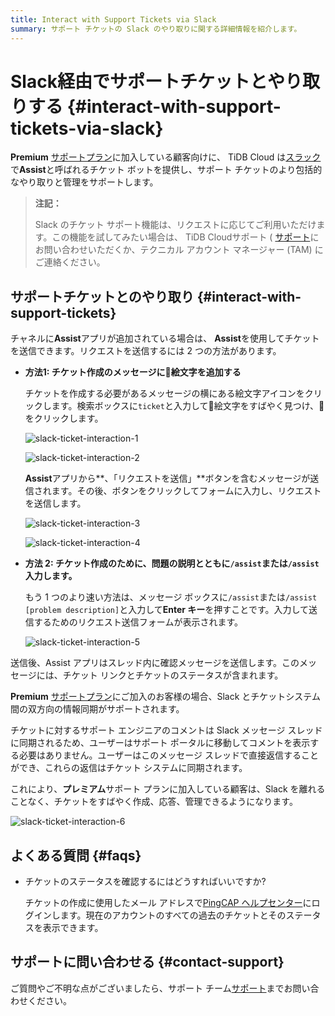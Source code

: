 ```yaml
---
title: Interact with Support Tickets via Slack
summary: サポート チケットの Slack のやり取りに関する詳細情報を紹介します。
---
```


# Slack経由でサポートチケットとやり取りする {#interact-with-support-tickets-via-slack}

**Premium** [サポートプラン](/tidb-cloud/connected-care-detail.md)に加入している顧客向けに、 TiDB Cloud は[スラック](https://slack.com/)で**Assist**と呼ばれるチケット ボットを提供し、サポート チケットのより包括的なやり取りと管理をサポートします。

> **注記：**
>
> Slack のチケット サポート機能は、リクエストに応じてご利用いただけます。この機能を試してみたい場合は、 TiDB Cloudサポート ( <a href="mailto:support@pingcap.com">[サポート](mailto:support@pingcap.com)</a>にお問い合わせいただくか、テクニカル アカウント マネージャー (TAM) にご連絡ください。

## サポートチケットとのやり取り {#interact-with-support-tickets}

チャネルに**Assist**アプリが追加されている場合は、 **Assist**を使用してチケットを送信できます。リクエストを送信するには 2 つの方法があります。

-   **方法1: チケット作成のメッセージに🎫絵文字を追加する**

    チケットを作成する必要があるメッセージの横にある絵文字アイコンをクリックします。検索ボックスに`ticket`と入力して🎫絵文字をすばやく見つけ、🎫をクリックします。

    ![slack-ticket-interaction-1](https://docs-download.pingcap.com/media/images/docs/tidb-cloud/connected-slack-ticket-interaction-1.png)

    ![slack-ticket-interaction-2](https://docs-download.pingcap.com/media/images/docs/tidb-cloud/connected-slack-ticket-interaction-2.png)

    **Assist**アプリから**、「リクエストを送信」**ボタンを含むメッセージが送信されます。その後、ボタンをクリックしてフォームに入力し、リクエストを送信します。

    ![slack-ticket-interaction-3](https://docs-download.pingcap.com/media/images/docs/tidb-cloud/connected-slack-ticket-interaction-3.png)

    ![slack-ticket-interaction-4](https://docs-download.pingcap.com/media/images/docs/tidb-cloud/connected-slack-ticket-interaction-4.png)

-   **方法 2: チケット作成のために、問題の説明とともに`/assist`または`/assist`入力します。**

    もう 1 つのより速い方法は、メッセージ ボックスに`/assist`または`/assist [problem description]`と入力して**Enter キー**を押すことです。入力して送信するためのリクエスト送信フォームが表示されます。

    ![slack-ticket-interaction-5](https://docs-download.pingcap.com/media/images/docs/tidb-cloud/connected-slack-ticket-interaction-5.png)

送信後、Assist アプリはスレッド内に確認メッセージを送信します。このメッセージには、チケット リンクとチケットのステータスが含まれます。

**Premium** [サポートプラン](/tidb-cloud/connected-care-detail.md)にご加入のお客様の場合、Slack とチケットシステム間の双方向の情報同期がサポートされます。

チケットに対するサポート エンジニアのコメントは Slack メッセージ スレッドに同期されるため、ユーザーはサポート ポータルに移動してコメントを表示する必要はありません。ユーザーはこのメッセージ スレッドで直接返信することができ、これらの返信はチケット システムに同期されます。

これにより、**プレミアム**サポート プランに加入している顧客は、Slack を離れることなく、チケットをすばやく作成、応答、管理できるようになります。

![slack-ticket-interaction-6](https://docs-download.pingcap.com/media/images/docs/tidb-cloud/connected-slack-ticket-interaction-6.png)

## よくある質問 {#faqs}

-   チケットのステータスを確認するにはどうすればいいですか?

    チケットの作成に使用したメール アドレスで[PingCAP ヘルプセンター](https://tidb.support.pingcap.com/servicedesk/customer/user/requests)にログインします。現在のアカウントのすべての過去のチケットとそのステータスを表示できます。

## サポートに問い合わせる {#contact-support}

ご質問やご不明な点がございましたら、サポート チーム<a href="mailto:support@pingcap.com">[サポート](mailto:support@pingcap.com)</a>までお問い合わせください。
